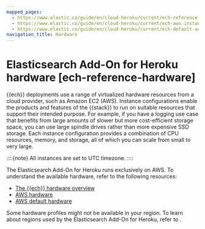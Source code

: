 ```yaml
---
mapped_pages:
  - https://www.elastic.co/guide/en/cloud-heroku/current/ech-reference-hardware.html
  - https://www.elastic.co/guide/en/cloud-heroku/current/ech-aws-instance-configuration.html
  - https://www.elastic.co/guide/en/cloud-heroku/current/ech-default-aws-configurations.html
navigation_title: Hardware
---
```


# Elasticsearch Add-On for Heroku hardware [ech-reference-hardware]

{{ech}} deployments use a range of virtualized hardware resources from a cloud provider, such as Amazon EC2 (AWS). Instance configurations enable the products and features of the {{stack}} to run on suitable resources that support their intended purpose. For example, if you have a logging use case that benefits from large amounts of slower but more cost-efficient storage space, you can use large spindle drives rather than more expensive SSD storage. Each instance configuration provides a combination of CPU resources, memory, and storage, all of which you can scale from small to very large.

::::{note}
All instances are set to UTC timezone.
::::

The Elasticsearch Add-On for Heroku runs exclusively on AWS. To understand the available hardware, refer to the following resources: 

* [The {{ech}} hardware overview](cloud://reference/cloud-hosted/hardware.md)
* [AWS hardware](cloud://reference/cloud-hosted/aws.md)
* [AWS default hardware](cloud://reference/cloud-hosted/aws-default.md)

Some hardware profiles might not be available in your region. To learn about regions used by the Elasticsearch Add-On for Heroku, refer to [](/deploy-manage/deploy/elastic-cloud/heroku-reference-regions.md).